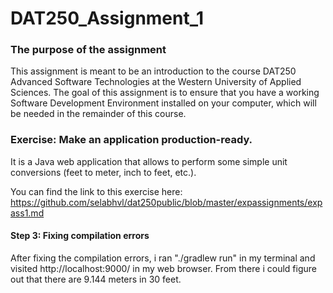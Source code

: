 # DAT250_Assignment_1

### The purpose of the assignment
This assignment is meant to be an introduction to the course DAT250 Advanced Software Technologies at the Western University of Applied Sciences. The goal of this assignment is to ensure that you have a working Software Development Environment installed on your computer, which will be needed in the remainder of this course. 

### Exercise: Make an application production-ready. 
It is a Java web application that allows to perform some simple unit conversions (feet to meter, inch to feet, etc.). 

You can find the link to this exercise here: https://github.com/selabhvl/dat250public/blob/master/expassignments/expass1.md

#### Step 3: Fixing compilation errors
After fixing the compilation errors, i ran "./gradlew run" in my terminal and visited http://localhost:9000/ in my web browser. From there i could figure out that there are 9.144 meters in 30 feet.
